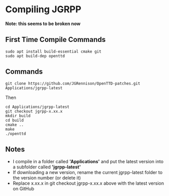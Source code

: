 # **Compiling JGRPP**
  
**Note: this seems to be broken now**


## First Time Compile Commands
```
sudo apt install build-essential cmake git
sudo apt build-dep openttd
```
  ## Commands
  ```
  git clone https://github.com/JGRennison/OpenTTD-patches.git Applications/jgrpp-latest
  ```
Then
  ```
  cd Applications/jgrpp-latest
  git checkout jgrpp-x.xx.x
  mkdir build
  cd build
  cmake ..
  make
  ./openttd
  ```
## Notes
* I compile in a folder called **'Applications'** and put the latest version into a subfolder called **'jgrpp-latest'**
* If downloading a new version, rename the current jgrpp-latest folder to the version number (or delete it)
* Replace x.xx.x in git checkout jgrpp-x.xx.x above with the latest version on GitHub
  